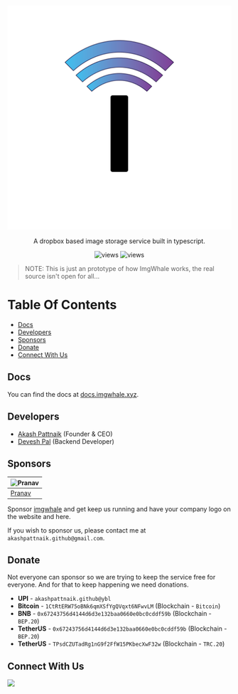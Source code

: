 <p align="center"><img width="512px" src="./.github/ImgWhale.png"></p>

<p align="center">A dropbox based image storage service built in typescript.</p>
<p align="center"><img src="https://stats.imgwhale.xyz/views?" alt="views"> <img src="https://stats.imgwhale.xyz/apiUsage?" alt="views"></p>

> NOTE: This is just an prototype of how ImgWhale works, the real source isn't open for all...

# Table Of Contents

- [Docs](#docs)
- [Developers](#developers)
- [Sponsors](#sponsors)
- [Donate](#donate)
- [Connect With Us](#connect-with-us)

## Docs

You can find the docs at [docs.imgwhale.xyz](https://docs.imgwhale.xyz/).

## Developers

- [Akash Pattnaik](https://github.com/BLUE-DEVIL1134) (Founder & CEO)
- [Devesh Pal](https://github.com/New-dev0) (Backend Developer)

## Sponsors

| <img src="https://avatars.githubusercontent.com/u/96657174?v=4" width="48px" height="48px" alt="Pranav" /> |
| ----------- |
| [Pranav](https://github.com/Pranav24205) |

Sponsor [imgwhale](https://imgwhale.xyz) and get keep us running and have your company logo on the website and here.

If you wish to sponsor us, please contact me at `akashpattnaik.github@gmail.com`.

## Donate

Not everyone can sponsor so we are trying to keep the service free for everyone.
And for that to keep happening we need donations.

- **UPI** - `akashpattnaik.github@ybl`
- **Bitcoin** - `1CtRtERW75oBNk6qmXSfYgQVqxt6NFwvLM` (Blockchain - `Bitcoin`)
- **BNB** - `0x67243756d4144d6d3e132baa0660e0bc0cddf59b` (Blockchain - `BEP.20`)
- **TetherUS** - `0x67243756d4144d6d3e132baa0660e0bc0cddf59b` (Blockchain - `BEP.20`)
- **TetherUS** - `TPsdCZUTadRg1nG9f2FfW15PKbecXwF32w` (Blockchain - `TRC.20`)

## Connect With Us

<a href="https://twitter.com/ImgWhale/"><img width="30px" src="https://www.vectorlogo.zone/logos/twitter/twitter-icon.svg" /></a>&ensp;

